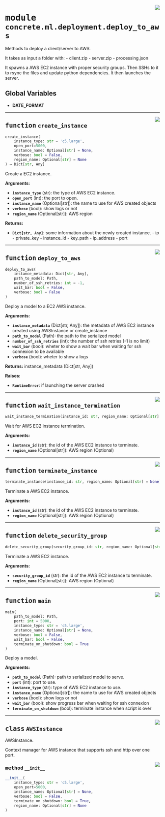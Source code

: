 <!-- markdownlint-disable -->

<a href="https://github.com/zama-ai/concrete-ml-internal/tree/release/1.0.x/src/concrete/ml/deployment/deploy_to_aws.py#L0"><img align="right" style="float:right;" src="https://img.shields.io/badge/-source-cccccc?style=flat-square"></a>

# <kbd>module</kbd> `concrete.ml.deployment.deploy_to_aws`

Methods to deploy a client/server to AWS.

It takes as input a folder with:
\- client.zip
\- server.zip
\- processing.json

It spawns a AWS EC2 instance with proper security groups. Then SSHs to it to rsync the files and update python dependencies. It then launches the server.

## **Global Variables**

- **DATE_FORMAT**

______________________________________________________________________

<a href="https://github.com/zama-ai/concrete-ml-internal/tree/release/1.0.x/src/concrete/ml/deployment/deploy_to_aws.py#L92"><img align="right" style="float:right;" src="https://img.shields.io/badge/-source-cccccc?style=flat-square"></a>

## <kbd>function</kbd> `create_instance`

```python
create_instance(
    instance_type: str = 'c5.large',
    open_port=5000,
    instance_name: Optional[str] = None,
    verbose: bool = False,
    region_name: Optional[str] = None
) → Dict[str, Any]
```

Create a EC2 instance.

**Arguments:**

- <b>`instance_type`</b> (str):  the type of AWS EC2 instance.
- <b>`open_port`</b> (int):  the port to open.
- <b>`instance_name`</b> (Optional\[str\]):  the name to use for AWS created objects
- <b>`verbose`</b> (bool):  show logs or not
- <b>`region_name`</b> (Optional\[str\]):  AWS region

**Returns:**

- <b>`Dict[str, Any]`</b>:  some information about the newly created instance.
  \- ip
  \- private_key
  \- instance_id
  \- key_path
  \- ip_address
  \- port

______________________________________________________________________

<a href="https://github.com/zama-ai/concrete-ml-internal/tree/release/1.0.x/src/concrete/ml/deployment/deploy_to_aws.py#L245"><img align="right" style="float:right;" src="https://img.shields.io/badge/-source-cccccc?style=flat-square"></a>

## <kbd>function</kbd> `deploy_to_aws`

```python
deploy_to_aws(
    instance_metadata: Dict[str, Any],
    path_to_model: Path,
    number_of_ssh_retries: int = -1,
    wait_bar: bool = False,
    verbose: bool = False
)
```

Deploy a model to a EC2 AWS instance.

**Arguments:**

- <b>`instance_metadata`</b> (Dict\[str, Any\]):  the metadata of AWS EC2 instance  created using AWSInstance or create_instance
- <b>`path_to_model`</b> (Path):  the path to the serialized model
- <b>`number_of_ssh_retries`</b> (int):  the number of ssh retries (-1 is no limit)
- <b>`wait_bar`</b> (bool):  wheter to show a wait bar when waiting for ssh connexion to be available
- <b>`verbose`</b> (bool):  wheter to show a logs

**Returns:**
instance_metadata (Dict\[str, Any\])

**Raises:**

- <b>`RuntimeError`</b>:  if launching the server crashed

______________________________________________________________________

<a href="https://github.com/zama-ai/concrete-ml-internal/tree/release/1.0.x/src/concrete/ml/deployment/deploy_to_aws.py#L410"><img align="right" style="float:right;" src="https://img.shields.io/badge/-source-cccccc?style=flat-square"></a>

## <kbd>function</kbd> `wait_instance_termination`

```python
wait_instance_termination(instance_id: str, region_name: Optional[str] = None)
```

Wait for AWS EC2 instance termination.

**Arguments:**

- <b>`instance_id`</b> (str):  the id of the AWS EC2 instance to terminate.
- <b>`region_name`</b> (Optional\[str\]):  AWS region (Optional)

______________________________________________________________________

<a href="https://github.com/zama-ai/concrete-ml-internal/tree/release/1.0.x/src/concrete/ml/deployment/deploy_to_aws.py#L422"><img align="right" style="float:right;" src="https://img.shields.io/badge/-source-cccccc?style=flat-square"></a>

## <kbd>function</kbd> `terminate_instance`

```python
terminate_instance(instance_id: str, region_name: Optional[str] = None)
```

Terminate a AWS EC2 instance.

**Arguments:**

- <b>`instance_id`</b> (str):  the id of the AWS EC2 instance to terminate.
- <b>`region_name`</b> (Optional\[str\]):  AWS region (Optional)

______________________________________________________________________

<a href="https://github.com/zama-ai/concrete-ml-internal/tree/release/1.0.x/src/concrete/ml/deployment/deploy_to_aws.py#L433"><img align="right" style="float:right;" src="https://img.shields.io/badge/-source-cccccc?style=flat-square"></a>

## <kbd>function</kbd> `delete_security_group`

```python
delete_security_group(security_group_id: str, region_name: Optional[str] = None)
```

Terminate a AWS EC2 instance.

**Arguments:**

- <b>`security_group_id`</b> (str):  the id of the AWS EC2 instance to terminate.
- <b>`region_name`</b> (Optional\[str\]):  AWS region (Optional)

______________________________________________________________________

<a href="https://github.com/zama-ai/concrete-ml-internal/tree/release/1.0.x/src/concrete/ml/deployment/deploy_to_aws.py#L444"><img align="right" style="float:right;" src="https://img.shields.io/badge/-source-cccccc?style=flat-square"></a>

## <kbd>function</kbd> `main`

```python
main(
    path_to_model: Path,
    port: int = 5000,
    instance_type: str = 'c5.large',
    instance_name: Optional[str] = None,
    verbose: bool = False,
    wait_bar: bool = False,
    terminate_on_shutdown: bool = True
)
```

Deploy a model.

**Arguments:**

- <b>`path_to_model`</b> (Path):  path to serialized model to serve.
- <b>`port`</b> (int):  port to use.
- <b>`instance_type`</b> (str):  type of AWS EC2 instance to use.
- <b>`instance_name`</b> (Optional\[str\]):  the name to use for AWS created objects
- <b>`verbose`</b> (bool):  show logs or not
- <b>`wait_bar`</b> (bool):  show progress bar when waiting for ssh connexion
- <b>`terminate_on_shutdown`</b> (bool):  terminate instance when script is over

______________________________________________________________________

<a href="https://github.com/zama-ai/concrete-ml-internal/tree/release/1.0.x/src/concrete/ml/deployment/deploy_to_aws.py#L30"><img align="right" style="float:right;" src="https://img.shields.io/badge/-source-cccccc?style=flat-square"></a>

## <kbd>class</kbd> `AWSInstance`

AWSInstance.

Context manager for AWS instance that supports ssh and http over one port.

<a href="https://github.com/zama-ai/concrete-ml-internal/tree/release/1.0.x/src/concrete/ml/deployment/deploy_to_aws.py#L38"><img align="right" style="float:right;" src="https://img.shields.io/badge/-source-cccccc?style=flat-square"></a>

### <kbd>method</kbd> `__init__`

```python
__init__(
    instance_type: str = 'c5.large',
    open_port=5000,
    instance_name: Optional[str] = None,
    verbose: bool = False,
    terminate_on_shutdown: bool = True,
    region_name: Optional[str] = None
)
```
